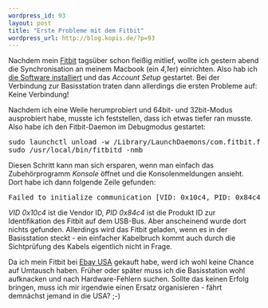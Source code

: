 ```yaml
--- 
wordpress_id: 93
layout: post
title: "Erste Probleme mit dem Fitbit"
wordpress_url: http://blog.kopis.de/?p=93
---
```


Nachdem mein <a href="http://www.fitbit.com/">Fitbit</a> tagsüber schon fleißig mitlief, wollte ich gestern abend die Synchronisation an meinem Macbook (ein <em>4,1</em>er) einrichten. Also hab ich <a href="http://www.fitbit.com/start">die Software installiert</a> und das <em>Account Setup</em> gestartet. Bei der Verbindung zur Basisstation traten dann allerdings die ersten Probleme auf: Keine Verbindung!

Nachdem ich eine Weile herumprobiert und 64bit- und 32bit-Modus ausprobiert habe, musste ich feststellen, dass ich etwas tiefer ran musste. Also habe ich den Fitbit-Daemon im Debugmodus gestartet:

<pre class="brush: bash">sudo launchctl unload -w /Library/LaunchDaemons/com.fitbit.fitbitd.plist
sudo /usr/local/bin/fitbitd -nmb</pre>

Diesen Schritt kann man sich ersparen, wenn man einfach das Zubehörprogramm <em>Konsole</em> öffnet und die Konsolenmeldungen ansieht. Dort habe ich dann folgende Zeile gefunden:

<pre class="brush: bash">Failed to initialize communication [VID: 0x10c4, PID: 0x84c4]. Is the base station plugged in?</pre>

*VID 0x10c4* ist die Vendor ID, *PID 0x84c4* ist die Produkt ID zur Identifikation des Fitbit auf dem USB-Bus. Aber anscheinend wurde dort nichts gefunden. Allerdings wird das Fitbit geladen, wenn es in der Basisstation steckt - ein einfacher Kabelbruch kommt auch durch die Sichtprüfung des Kabels eigentlich nicht in Frage.

Da ich mein Fitbit bei <a href="http://www.ebay.com">Ebay USA</a> gekauft habe, werd ich wohl keine Chance auf Umtausch haben. Früher oder später muss ich die Basisstation wohl aufknacken und nach Hardware-Fehlern suchen. Sollte das keinen Erfolg bringen, muss ich mir irgendwie einen Ersatz organisieren - fährt demnächst jemand in die USA? ;-)


